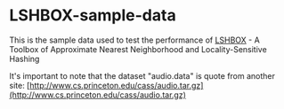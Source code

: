 LSHBOX-sample-data
==================

This is the sample data used to test the performance of [LSHBOX](https://github.com/RSIA-LIESMARS-WHU/LSHBOX) - A Toolbox of Approximate Nearest Neighborhood and Locality-Sensitive Hashing

It's important to note that the dataset "audio.data" is quote from another site: [http://www.cs.princeton.edu/cass/audio.tar.gz](http://www.cs.princeton.edu/cass/audio.tar.gz)
